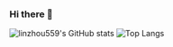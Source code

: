 ### Hi there 👋

<!--
**linzhou559/linzhou559** is a ✨ _special_ ✨ repository because its `README.md` (this file) appears on your GitHub profile.

Here are some ideas to get you started:

- 🔭 I’m currently working on ...
- 🌱 I’m currently learning ...
- 👯 I’m looking to collaborate on ...
- 🤔 I’m looking for help with ...
- 💬 Ask me about ...
- 📫 How to reach me: ...
- 😄 Pronouns: ...
- ⚡ Fun fact: ...
-->
![linzhou559's GitHub stats](https://github-readme-stats.vercel.app/api?username=linzhou559&count_private=true)
![Top Langs](https://github-readme-stats.vercel.app/api/top-langs/?username=linzhou559)
